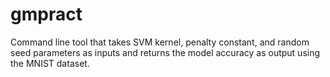 # gmpract
Command line tool that takes SVM kernel, penalty constant, and random seed parameters as inputs and returns the model accuracy as output using the MNIST dataset.

